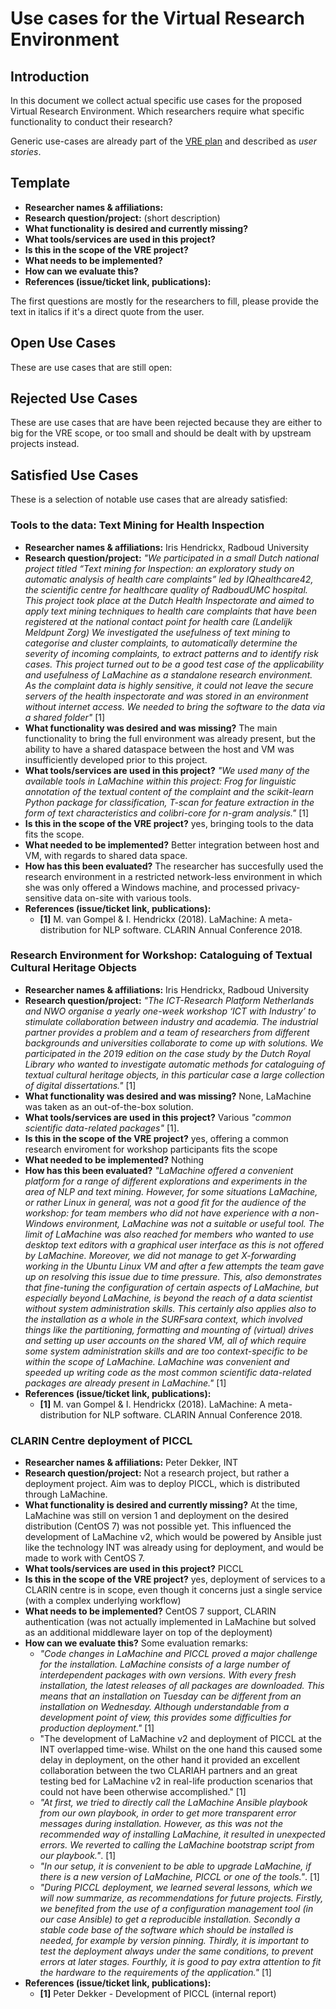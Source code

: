 # Use cases for the Virtual Research Environment

## Introduction

In this document we collect actual specific use cases for the proposed Virtual Research
Environment. Which researchers require what specific functionality to conduct
their research?

Generic use-cases are already part of the [VRE plan](plan.md) and described as *user stories*.

## Template

* **Researcher names & affiliations:**
* **Research question/project:** (short description)
* **What functionality is desired and currently missing?**
* **What tools/services are used in this project?**
* **Is this in the scope of the VRE project?**
* **What needs to be implemented?**
* **How can we evaluate this?**
* **References (issue/ticket link, publications):**

The first questions are mostly for the researchers to fill, please provide the text in italics if it's a direct quote from the user.

## Open Use Cases

These are use cases that are still open:

## Rejected Use Cases

These are use cases that are have been rejected because they are either to big for the VRE scope, or too small and
should be dealt with by upstream projects instead.

## Satisfied Use Cases

These is a selection of notable use cases that are already satisfied:

### Tools to the data: Text Mining for Health Inspection

* **Researcher names & affiliations:** Iris Hendrickx, Radboud University
* **Research question/project:**
*"We participated in a small Dutch national project titled “Text mining for Inspection: an exploratory
study on automatic analysis of health care complaints” led by IQhealthcare42, the scientific centre for
healthcare quality of RadboudUMC hospital. This project took place at the Dutch Health Inspectorate
and aimed to apply text mining techniques to health care complaints that have been registered at the
national contact point for health care (Landelijk Meldpunt Zorg) We investigated the usefulness of
text mining to categorise and cluster complaints, to automatically determine the severity of incoming
complaints, to extract patterns and to identify risk cases. This project turned out to be a good test case of
the applicability and usefulness of LaMachine as a standalone research environment. As the complaint
data is highly sensitive, it could not leave the secure servers of the health inspectorate and was stored in
an environment without internet access. We needed to bring the software to the data via a shared folder"* [1]
* **What functionality was desired and was missing?** The main functionality to bring the full environment was already present, but
the ability to have a shared dataspace between the host and VM was insufficiently developed prior to this project.
* **What tools/services are used in this project?** *"We used many of the available tools in LaMachine within this project: Frog for linguistic annotation of the textual content of the complaint and the scikit-learn Python package for classification, T-scan for
feature extraction in the form of text characteristics and colibri-core for n-gram analysis."* [1]
* **Is this in the scope of the VRE project?** yes, bringing tools to the data fits the scope.
* **What needed to be implemented?** Better integration between host and VM, with regards to shared data space.
* **How has this been evaluated?** The researcher has succesfully used the research environment in a restricted
    network-less environment in which she was only offered a Windows machine, and processed privacy-sensitive data
    on-site with various tools.
* **References (issue/ticket link, publications):**
    * **[1]** M. van Gompel & I. Hendrickx (2018). LaMachine: A meta-distribution for NLP software. CLARIN Annual Conference 2018.


### Research Environment for Workshop: Cataloguing of Textual Cultural Heritage Objects

* **Researcher names & affiliations:** Iris Hendrickx, Radboud University
* **Research question/project:** *"The ICT-Research Platform Netherlands and NWO organise a yearly one-week workshop ‘ICT with
Industry’ to stimulate collaboration between industry and academia. The industrial partner provides
a problem and a team of researchers from different backgrounds and universities collaborate to come
up with solutions. We participated in the 2019 edition on the case study by the Dutch Royal Library
who wanted to investigate automatic methods for cataloguing of textual cultural heritage objects, in this
particular case a large collection of digital dissertations."* [1]
* **What functionality was desired and was missing?** None, LaMachine was taken as an out-of-the-box solution.
* **What tools/services are used in this project?** Various *"common scientific data-related packages"* [1].
* **Is this in the scope of the VRE project?** yes, offering a common research enviroment for workshop participants fits
    the scope
* **What needed to be implemented?** Nothing
* **How has this been evaluated?** *"LaMachine offered a convenient platform for a range of different explorations and
experiments in
the area of NLP and text mining. However, for some situations LaMachine, or rather Linux in general, was not a good fit
for the audience of the workshop: for team members who did not have experience with a non-Windows environment, LaMachine
was not a suitable or useful tool. The limit of LaMachine was also reached for members who wanted to use desktop text
editors with a graphical user interface as this is not offered by LaMachine. Moreover, we did not manage to get
X-forwarding working in the Ubuntu Linux VM and after a few attempts the team gave up on resolving this issue due to
time pressure.  This, also demonstrates that fine-tuning the configuration of certain aspects of LaMachine, but
especially beyond LaMachine, is beyond the reach of a data scientist without system administration skills. This
certainly also applies also to the installation as a whole in the SURFsara context, which involved things like the
partitioning, formatting and mounting of (virtual) drives and setting up user accounts on the shared VM, all of which
require some system administration skills and are too context-specific to be within the scope of LaMachine. LaMachine
was convenient and speeded up writing code as the most common scientific data-related packages are already present in
LaMachine."* [1]
* **References (issue/ticket link, publications):**
   * **[1]** M. van Gompel & I. Hendrickx (2018). LaMachine: A meta-distribution for NLP software. CLARIN Annual Conference 2018.

### CLARIN Centre deployment of PICCL

* **Researcher names & affiliations:** Peter Dekker, INT
* **Research question/project:** Not a research project, but rather a deployment project. Aim was to deploy PICCL, which
    is distributed through LaMachine.
* **What functionality is desired and currently missing?** At the time, LaMachine was still on version 1 and deployment
    on the desired distribution (CentOS 7) was not possible yet. This influenced the development of LaMachine v2, which would be powered by Ansible just like the technology INT was already using for deployment, and would be made to work with CentOS 7.
* **What tools/services are used in this project?** PICCL
* **Is this in the scope of the VRE project?** yes, deployment of services to a CLARIN centre is in scope, even though
    it concerns just a single service (with a complex underlying workflow)
* **What needs to be implemented?** CentOS 7 support, CLARIN authentication (was not actually implemented in LaMachine but solved as an additional middleware layer on top of the deployment)
* **How can we evaluate this?** Some evaluation remarks:
    * *"Code changes in LaMachine and PICCL proved a major challenge for the installation. LaMachine consists of a large number of interdependent packages with own versions. With every fresh installation, the latest releases of all packages are downloaded. This means that an installation on Tuesday can be different from an installation on Wednesday. Although understandable from a development point of view, this provides some difficulties for production deployment."* [1]
    * "The development of LaMachine v2 and deployment of PICCL at the INT overlapped time-wise. Whilst on the one hand this caused some delay in deployment, on the other hand it provided an excellent collaboration between the two CLARIAH partners and an great testing bed for LaMachine v2 in real-life production scenarios that could not have been otherwise accomplished." [1]
    * *"At first, we tried to directly call the LaMachine Ansible playbook from our own playbook, in order to get more transparent error messages during installation. However, as this was not the recommended way of installing LaMachine, it resulted in unexpected errors. We reverted to calling the LaMachine bootstrap script from our playbook."*. [1]
    * *"In our setup, it is convenient to be able to upgrade LaMachine, if there is a new version of LaMachine, PICCL or one of the tools."*. [1]
    * *"During PICCL deployment, we learned several lessons, which we will now summarize, as recommendations for future projects. Firstly, we benefited from the use of a configuration management tool (in our case Ansible) to get a reproducible installation. Secondly a stable code base of the software which should be installed is needed, for example by version pinning. Thirdly, it is important to test the deployment always under the same conditions, to prevent errors at later stages. Fourthly, it is good to pay extra attention to fit the hardware to the requirements of the application."* [1]
* **References (issue/ticket link, publications):**
    * **[1]** Peter Dekker - Development of PICCL (internal report)
